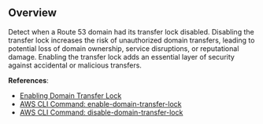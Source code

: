 ## Overview

Detect when a Route 53 domain had its transfer lock disabled. Disabling the transfer lock increases the risk of unauthorized domain transfers, leading to potential loss of domain ownership, service disruptions, or reputational damage. Enabling the transfer lock adds an essential layer of security against accidental or malicious transfers.

**References**:
- [Enabling Domain Transfer Lock](https://docs.aws.amazon.com/Route53/latest/DeveloperGuide/domain-lock.html)
- [AWS CLI Command: enable-domain-transfer-lock](https://awscli.amazonaws.com/v2/documentation/api/latest/reference/route53domains/enable-domain-transfer-lock.html)
- [AWS CLI Command: disable-domain-transfer-lock](https://awscli.amazonaws.com/v2/documentation/api/latest/reference/route53domains/disable-domain-transfer-lock.html)
